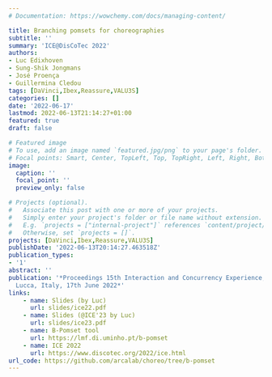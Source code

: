 ```yaml
---
# Documentation: https://wowchemy.com/docs/managing-content/

title: Branching pomsets for choreographies
subtitle: ''
summary: 'ICE@DisCoTec 2022'
authors:
- Luc Edixhoven
- Sung-Shik Jongmans
- José Proença
- Guillermina Cledou
tags: [DaVinci,Ibex,Reassure,VALU3S]
categories: []
date: '2022-06-17'
lastmod: 2022-06-13T21:14:27+01:00
featured: true
draft: false

# Featured image
# To use, add an image named `featured.jpg/png` to your page's folder.
# Focal points: Smart, Center, TopLeft, Top, TopRight, Left, Right, BottomLeft, Bottom, BottomRight.
image:
  caption: ''
  focal_point: ''
  preview_only: false

# Projects (optional).
#   Associate this post with one or more of your projects.
#   Simply enter your project's folder or file name without extension.
#   E.g. `projects = ["internal-project"]` references `content/project/deep-learning/index.md`.
#   Otherwise, set `projects = []`.
projects: [DaVinci,Ibex,Reassure,VALU3S]
publishDate: '2022-06-13T20:14:27.463518Z'
publication_types:
- '1'
abstract: ''
publication: '*Proceedings 15th Interaction and Concurrency Experience, ICE 2022,
  Lucca, Italy, 17th June 2022*'
links:
    - name: Slides (by Luc)
      url: slides/ice22.pdf
    - name: Slides (@ICE'23 by Luc)
      url: slides/ice23.pdf
    - name: B-Pomset tool
      url: https://lmf.di.uminho.pt/b-pomset
    - name: ICE 2022
      url: https://www.discotec.org/2022/ice.html
url_code: https://github.com/arcalab/choreo/tree/b-pomset
---
```

